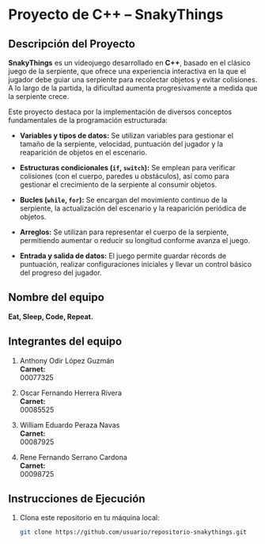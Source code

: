 # Proyecto de C++ – SnakyThings

## Descripción del Proyecto

**SnakyThings** es un videojuego desarrollado en **C++**, basado en el clásico juego de la serpiente, que ofrece una experiencia interactiva en la que el jugador debe guiar una serpiente para recolectar objetos y evitar colisiones. A lo largo de la partida, la dificultad aumenta progresivamente a medida que la serpiente crece.

Este proyecto destaca por la implementación de diversos conceptos fundamentales de la programación estructurada:

- **Variables y tipos de datos:** Se utilizan variables para gestionar el tamaño de la serpiente, velocidad, puntuación del jugador y la reaparición de objetos en el escenario.

- **Estructuras condicionales (`if`, `switch`):** Se emplean para verificar colisiones (con el cuerpo, paredes u obstáculos), así como para gestionar el crecimiento de la serpiente al consumir objetos.

- **Bucles (`while`, `for`):** Se encargan del movimiento continuo de la serpiente, la actualización del escenario y la reaparición periódica de objetos.

- **Arreglos:** Se utilizan para representar el cuerpo de la serpiente, permitiendo aumentar o reducir su longitud conforme avanza el juego.

- **Entrada y salida de datos:** El juego permite guardar récords de puntuación, realizar configuraciones iniciales y llevar un control básico del progreso del jugador.

## Nombre del equipo

**Eat, Sleep, Code, Repeat.**

## Integrantes del equipo

1. Anthony Odir López Guzmán  
   **Carnet:**  
   00077325

2. Oscar Fernando Herrera Rivera  
   **Carnet:**  
   00085525

3. William Eduardo Peraza Navas  
   **Carnet:**  
   00087925

4. Rene Fernando Serrano Cardona  
   **Carnet:**  
   00098725

## Instrucciones de Ejecución

1. Clona este repositorio en tu máquina local:
   ```bash
   git clone https://github.com/usuario/repositorio-snakythings.git
